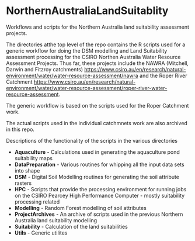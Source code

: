 # NorthernAustraliaLandSuitablity
Workflows and scripts for the Northern Australia land suitability assessment projects.


The directories atthe top level of the repo contains the R scripts used for a generic workflow for doing the DSM modelling and Land Suitability assessment processing for the CSIRO Northen Australia Water Resource Assessment Projects. Thus far, these projects include the NAWRA (Mitchell, Darwin and Fitzroy catchments) https://www.csiro.au/en/research/natural-environment/water/water-resource-assessment/nawra and the Roper River Catchment https://www.csiro.au/en/research/natural-environment/water/water-resource-assessment/roper-river-water-resource-assessment.

The generic workflow is based on the scripts used for the Roper Catchment work.

The actual scripts used in the individual catchmnets work are also archived in this repo.

Descriptions of the functionality of the scripts in the various directories

- **Aquaculture** - Calculations used in generating the aquaculture pond suitability maps
- **DataPreparation** - Various routines for whipping all the input data sets into shape
- **DSM** - Digital Soil Modelling routines for generating the soil attribute rasters
- **HPC** - Scripts that provide the processing environment for running jobs on the CSIRO Pearcey High Performance Computer - mostly suitability processing related
- **Modelling** - Random Forest modelling of soil attributes
- **ProjectArchives** - An archive of scripts used in the previous Northern Australia land suitability modelling
- **Suitability** - Calculation of the land suitabilities
- **Utils** - Generic utilites

